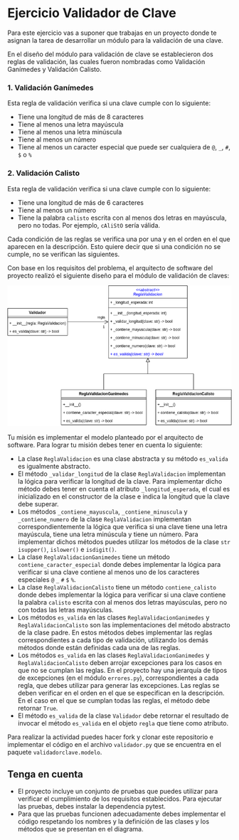 # Ejercicio Validador de Clave

Para este ejercicio vas a suponer que trabajas en un proyecto donde te asignan la tarea 
de desarrollar un módulo para la validación de una clave.

En el diseño del módulo para validación de clave se establecieron dos reglas de validación, 
las cuales fueron nombradas como Validación Ganímedes y Validación Calisto.

### 1. Validación Ganímedes

Esta regla de validación verifica si una clave cumple con lo siguiente:

* Tiene una longitud de más de 8 caracteres
* Tiene al menos una letra mayúscula
* Tiene al menos una letra minúscula
* Tiene al menos un número
* Tiene al menos un caracter especial que puede ser cualquiera de `@`, `_`, `#`, `$` o `%`


### 2. Validación Calisto

Esta regla de validación verifica si una clave cumple con lo siguiente:

* Tiene una longitud de más de 6 caracteres
* Tiene al menos un número
* Tiene la palabra `calisto` escrita con al menos dos letras en mayúscula, pero no todas.
Por ejemplo, `cAliStO` sería válida.

Cada condición de las reglas se verifica una por una y en el orden en el que aparecen en 
la descripción. Esto quiere decir que si una condición no se cumple, no se verifican las siguientes.

Con base en los requisitos del problema, el arquitecto de software del proyecto realizó el siguiente 
diseño para el módulo de validación de claves:

![Modelo de clases](./assets/modelo_uml.png)

Tu misión es implementar el modelo planteado por el arquitecto de software. Para lograr tu misión 
debes tener en cuenta lo siguiente:

* La clase `ReglaValidacion` es una clase abstracta y su método `es_valida` es igualmente abstracto.
* El método `_validar_longitud` de la clase `ReglaValidacion` implementan la lógica para verificar 
la longitud de la clave. Para implementar dicho método debes tener en cuenta el atributo 
`_longitud_esperada`, el cual es inicializado en el constructor de la clase e indica la longitud que 
la clave debe superar.
* Los métodos `_contiene_mayuscula`, `_contiene_minuscula` y `_contiene_numero` de la clase 
`ReglaValidacion` implementan correspondientemente la lógica que verifica si una clave tiene una 
letra mayúscula, tiene una letra minúscula y tiene un número. Para implementar dichos métodos puedes 
utilizar los métodos de la clase `str` `isupper()`, `islower()` e `isdigit()`.
* La clase `ReglaValidacionGanimedes` tiene un método `contiene_caracter_especial` donde debes 
implementar la lógica para verificar si una clave contiene al menos uno de los caracteres 
especiales `@` `_` `#` `$` `%`.
* La clase `ReglaValidacionCalisto` tiene un método `contiene_calisto` donde debes implementar 
la lógica para verificar si una clave contiene la palabra `calisto` escrita con al menos dos 
letras mayúsculas, pero no con todas las letras mayúsculas.
* Los métodos `es_valida` en las clases `ReglaValidacionGanimedes` y `ReglaValidacionCalisto`
son las implementaciones del método abstracto de la clase padre. En estos métodos debes implementar 
las reglas correspondientes a cada tipo de validación, utilizando los demás métodos donde están 
definidas cada una de las reglas. 
* Los métodos `es_valida` en las clases `ReglaValidacionGanimedes` y `ReglaValidacionCalisto` deben 
arrojar excepciones para los casos en que no se cumplan las reglas. En el proyecto hay una jerarquía 
de tipos de excepciones (en el módulo `errores.py`), correspondientes a cada regla, que debes utilizar 
para generar las excepciones. Las reglas se deben verificar en el orden en el que se especifican en la 
descripción. En el caso en el que se cumplan todas las reglas, el método debe retornar `True`.
* El método `es_valida` de la clase `Validador` debe retornar el resultado de invocar el método 
`es_valida` en el objeto `regla` que tiene como atributo.

Para realizar la actividad puedes hacer fork y clonar este repositorio e implementar el código en el archivo 
`validador.py` que se encuentra en el paquete `validadorclave.modelo`.

## Tenga en cuenta

* El proyecto incluye un conjunto de pruebas que puedes utilizar para verificar el cumplimiento de los 
requisitos establecidos. Para ejecutar las pruebas, debes instalar la dependencia pytest.
* Para que las pruebas funcionen adecuadamente debes implementar el código respetando los nombres y la 
definición de las clases y los métodos que se presentan en el diagrama.

